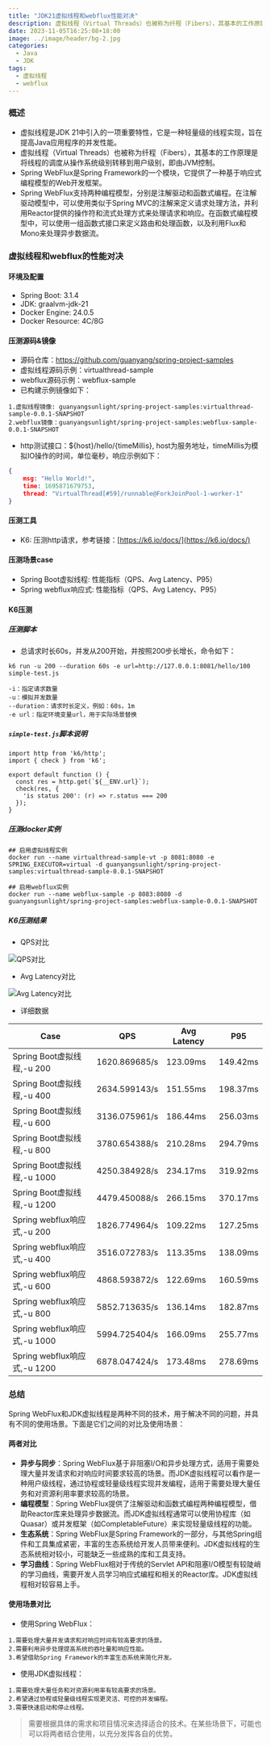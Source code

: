 ```yaml
---
title: "JDK21虚拟线程和webflux性能对决"
description: 虚拟线程（Virtual Threads）也被称为纤程（Fibers），其基本的工作原理是将线程的调度从操作系统级别转移到用户级别，即由JVM控制。
date: 2023-11-05T16:25:08+18:00
image: ../image/header/bg-2.jpg
categories:
  - Java
  - JDK
tags:
  - 虚拟线程
  - webflux
---
```


### 概述
- 虚拟线程是JDK 21中引入的一项重要特性，它是一种轻量级的线程实现，旨在提高Java应用程序的并发性能。
- 虚拟线程（Virtual Threads）也被称为纤程（Fibers），其基本的工作原理是将线程的调度从操作系统级别转移到用户级别，即由JVM控制。
- Spring WebFlux是Spring Framework的一个模块，它提供了一种基于响应式编程模型的Web开发框架。
- Spring WebFlux支持两种编程模型，分别是注解驱动和函数式编程。在注解驱动模型中，可以使用类似于Spring MVC的注解来定义请求处理方法，并利用Reactor提供的操作符和流式处理方式来处理请求和响应。在函数式编程模型中，可以使用一组函数式接口来定义路由和处理函数，以及利用Flux和Mono来处理异步数据流。

### 虚拟线程和webflux的性能对决

#### 环境及配置
- Spring Boot: 3.1.4
- JDK: graalvm-jdk-21
- Docker Engine: 24.0.5
- Docker Resource: 4C/8G

#### 压测源码&镜像
- 源码仓库：https://github.com/guanyang/spring-project-samples
- 虚拟线程源码示例：virtualthread-sample
- webflux源码示例：webflux-sample
- 已构建示例镜像如下：
```
1.虚拟线程镜像: guanyangsunlight/spring-project-samples:virtualthread-sample-0.0.1-SNAPSHOT
2.webflux镜像：guanyangsunlight/spring-project-samples:webflux-sample-0.0.1-SNAPSHOT
```
- http测试接口：${host}/hello/{timeMillis}, host为服务地址，timeMillis为模拟IO操作的时间，单位毫秒，响应示例如下：
```json
{
    msg: "Hello World!",
    time: 1695871679753,
    thread: "VirtualThread[#59]/runnable@ForkJoinPool-1-worker-1"
}
```

#### 压测工具
- K6: 压测http请求，参考链接：[https://k6.io/docs/](https://k6.io/docs/)

#### 压测场景case
- Spring Boot虚拟线程: 性能指标（QPS、Avg Latency、P95）
- Spring webflux响应式: 性能指标（QPS、Avg Latency、P95）

#### K6压测

##### 压测脚本
- 总请求时长60s，并发从200开始，并按照200步长增长，命令如下：
```
k6 run -u 200 --duration 60s -e url=http://127.0.0.1:8081/hello/100 simple-test.js

-i：指定请求数量
-u：模拟并发数量
--duration：请求时长定义，例如：60s，1m
-e url：指定环境变量url，用于实际场景替换
```
##### `simple-test.js`脚本说明
```
import http from 'k6/http';
import { check } from 'k6';

export default function () {
  const res = http.get(`${__ENV.url}`);
  check(res, {
    'is status 200': (r) => r.status === 200
  });
}
```

##### 压测docker实例
```shell
## 启用虚拟线程实例
docker run --name virtualthread-sample-vt -p 8081:8080 -e SPRING_EXECUTOR=virtual -d guanyangsunlight/spring-project-samples:virtualthread-sample-0.0.1-SNAPSHOT

## 启用webflux实例
docker run --name webflux-sample -p 8083:8080 -d guanyangsunlight/spring-project-samples:webflux-sample-0.0.1-SNAPSHOT
```

##### K6压测结果

- QPS对比

![QPS对比](../../image/blog/QPS.png)

- Avg Latency对比

![Avg Latency对比](../../image/blog/Avg-Latency.png)

- 详细数据

| Case                      | QPS           | Avg Latency | P95      |
|---------------------------|---------------|-------------|----------|
| Spring Boot虚拟线程,-u 200    | 1620.869685/s | 123.09ms    | 149.42ms |
| Spring Boot虚拟线程,-u 400    | 2634.599143/s | 151.55ms    | 198.37ms |
| Spring Boot虚拟线程,-u 600    | 3136.075961/s | 186.44ms    | 256.03ms |
| Spring Boot虚拟线程,-u 800    | 3780.654388/s | 210.28ms    | 294.79ms |
| Spring Boot虚拟线程,-u 1000   | 4250.384928/s | 234.17ms    | 319.92ms |
| Spring Boot虚拟线程,-u 1200   | 4479.450088/s | 266.15ms    | 370.17ms |
| Spring webflux响应式,-u 200  | 1826.774964/s | 109.22ms    | 127.25ms |
| Spring webflux响应式,-u 400  | 3516.072783/s | 113.35ms    | 138.09ms |
| Spring webflux响应式,-u 600  | 4868.593872/s | 122.69ms    | 160.59ms |
| Spring webflux响应式,-u 800  | 5852.713635/s | 136.14ms    | 182.87ms |
| Spring webflux响应式,-u 1000 | 5994.725404/s | 166.09ms    | 255.77ms |
| Spring webflux响应式,-u 1200 | 6878.047424/s | 173.48ms    | 278.69ms |


### 总结
Spring WebFlux和JDK虚拟线程是两种不同的技术，用于解决不同的问题，并具有不同的使用场景。下面是它们之间的对比及使用场景：

#### 两者对比
- **异步与同步**：Spring WebFlux基于非阻塞I/O和异步处理方式，适用于需要处理大量并发请求和对响应时间要求较高的场景。而JDK虚拟线程可以看作是一种用户级线程，通过协程或轻量级线程实现并发编程，适用于需要处理大量任务和对资源利用率要求较高的场景。
- **编程模型**：Spring WebFlux提供了注解驱动和函数式编程两种编程模型，借助Reactor库来处理异步数据流。而JDK虚拟线程通常可以使用协程库（如Quasar）或并发框架（如CompletableFuture）来实现轻量级线程的功能。
- **生态系统**：Spring WebFlux是Spring Framework的一部分，与其他Spring组件和工具集成紧密，丰富的生态系统给开发人员带来便利。JDK虚拟线程的生态系统相对较小，可能缺乏一些成熟的库和工具支持。
- **学习曲线**：Spring WebFlux相对于传统的Servlet API和阻塞I/O模型有较陡峭的学习曲线，需要开发人员学习响应式编程和相关的Reactor库。JDK虚拟线程相对较容易上手。

#### 使用场景对比
- 使用Spring WebFlux：
```
1.需要处理大量并发请求和对响应时间有较高要求的场景。
2.需要利用异步处理提高系统的吞吐量和响应性能。
3.希望借助Spring Framework的丰富生态系统来简化开发。
```
- 使用JDK虚拟线程：
```
1.需要处理大量任务和对资源利用率有较高要求的场景。
2.希望通过协程或轻量级线程实现更灵活、可控的并发编程。
3.需要快速启动和停止线程。
```
>需要根据具体的需求和项目情况来选择适合的技术。在某些场景下，可能也可以将两者结合使用，以充分发挥各自的优势。